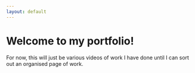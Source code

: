 ```yaml
---
layout: default
---
```

# Welcome to my portfolio!

For now, this will just be various videos of work I have done until I can sort out an organised page of work.

&nbsp;
